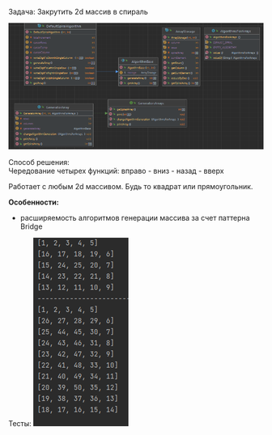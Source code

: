Задача: Закрутить 2d массив в спираль

![img_1.png](img_1.png)

Способ решения:  
Чередование четырех функций: вправо - вниз - назад - вверх

Работает с любым 2d массивом. Будь то квадрат или прямоугольник.

**Особенности:**
- расширяемость алгоритмов генерации массива за счет паттерна Bridge

Тесты:
![img.png](img.png)

